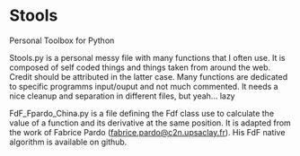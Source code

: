 # Stools
Personal Toolbox for Python

Stools.py is a personal messy file with many functions that I often use.
It is composed of self coded things and things taken from around the web.
Credit should be attributed in the latter case.
Many functions are dedicated to specific programms input/ouput and not much commented.
It needs a nice cleanup and separation in different files, but yeah... lazy

FdF_Fpardo_China.py is a file defining the Fdf class use to calculate the value of a function and its derivative at the same position. It is adapted from the work of Fabrice Pardo (fabrice.pardo@c2n.upsaclay.fr). His FdF native algorithm is available on github.


